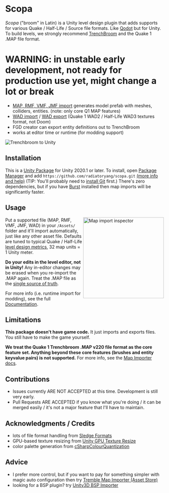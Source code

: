 # Scopa

*Scopa* ("broom" in Latin) is a Unity level design plugin that adds supports for various Quake / Half-Life / Source file formats. Like [Qodot](https://github.com/QodotPlugin/qodot-plugin) but for Unity. To build levels, we strongly recommend [TrenchBroom](https://github.com/TrenchBroom/TrenchBroom) and the Quake 1 .MAP file format.

# WARNING: in unstable early development, not ready for production use yet, might change a lot or break

- [MAP, RMF, VMF, JMF import](Documentation~/MapImporter.md) generates model prefab with meshes, colliders, entities. (note: only core Q1 MAP features)
- [WAD import](Documentation~/WadImporter.md) / [WAD export](Documentation~/WadExporter.md) (Quake 1 WAD2 / Half-Life WAD3 textures format, not Doom)
- FGD creator can export entity definitions out to TrenchBroom
- works at editor time or runtime (for modding support)

![Trenchbroom to Unity](Documentation~/TrenchbroomToUnity.png)

## Installation

This is a [Unity Package](https://docs.unity3d.com/Manual/PackagesList.html) for Unity 2020.1 or later. To install, open [Package Manager](https://docs.unity3d.com/Manual/upm-ui.html) and add `https://github.com/radiatoryang/scopa.git` [(more info and help)](https://docs.unity3d.com/2021.2/Documentation/Manual/upm-ui-giturl.html) (TIP: You'll probably need to [install Git](https://git-scm.com/downloads) first.) There's zero dependencies, but if you have [Burst](https://docs.unity3d.com/Packages/com.unity.burst@1.8/manual/index.html) installed then map imports will be significantly faster.

## Usage

<img src="Documentation~/MapImportInspector.png" width=256 align=right alt="Map import inspector" />

Put a supported file (MAP, RMF, VMF, JMF, WAD) in your `/Assets/` folder and it'll import automatically, just like any other asset file. Defaults are tuned to typical Quake / Half-Life [level design metrics](https://book.leveldesignbook.com/process/blockout/metrics), 32 map units = 1 Unity meter.

**Do your edits in the level editor, not in Unity!** Any in-editor changes may be erased when you re-import the .MAP again. Treat the .MAP file as the [single source of truth](https://en.wikipedia.org/wiki/Single_source_of_truth). 

For more info (i.e. runtime import for modding), see the full [Documentation](Documentation~/Index.md).

## Limitations

**This package doesn't have game code.** It just imports and exports files. You still have to make the game yourself.

**We treat the Quake 1 Trenchbroom .MAP v220 file format as the core feature set. Anything beyond these core features (brushes and entity keyvalue pairs) is not supported.** For more info, see the [Map Importer docs](Documentation~/MapImporter.md).

## Contributions

- Issues currently ARE NOT ACCEPTED at this time. Development is still very early.
- Pull Requests ARE ACCEPTED if you know what you're doing / it can be merged easily / it's not a major feature that I'll have to maintain.

## Acknowledgments / Credits

- lots of file format handling from [Sledge Formats](https://github.com/LogicAndTrick/sledge-formats)
- GPU-based texture resizing from [Unity GPU Texture Resize](https://github.com/ababilinski/unity-gpu-texture-resize)
- color palette generation from [cSharpColourQuantization](https://github.com/bacowan/cSharpColourQuantization/blob/master/ColourQuantization/MedianCut.cs)

## Advice
- I prefer more control, but if you want to pay for something simpler with magic auto configuration then try [Tremble Map Importer (Asset Store)](https://assetstore.unity.com/packages/tools/level-design/tremble-map-importer-277805)
- looking for a BSP plugin? try [Unity3D BSP Importer](https://github.com/wfowler1/Unity3D-BSP-Importer)
